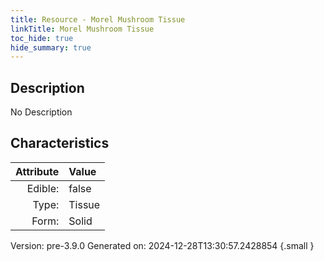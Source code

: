 ```yaml
---
title: Resource - Morel Mushroom Tissue
linkTitle: Morel Mushroom Tissue
toc_hide: true
hide_summary: true
---
```


## Description
No Description

## Characteristics

| Attribute      | Value |
|--------:|:------|
|Edible:|false|
|Type:|Tissue|
|Form:|Solid|
 



    

Version: pre-3.9.0 Generated on: 2024-12-28T13:30:57.2428854
{.small }
